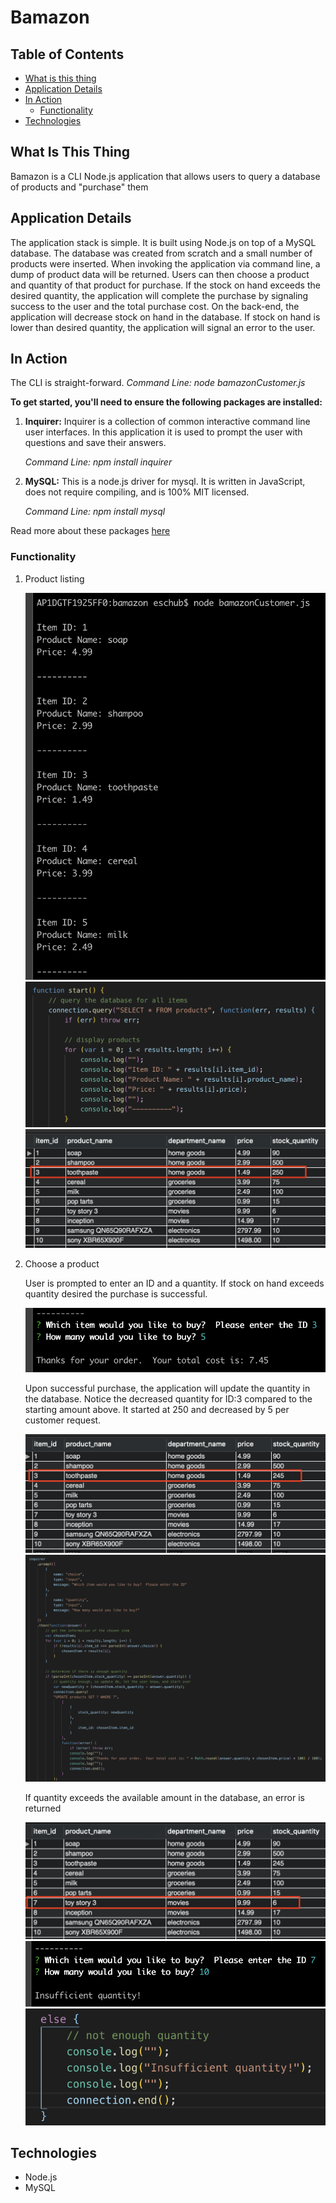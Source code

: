 # Bamazon


## Table of Contents

- [What is this thing](https://github.com/bernardericschubert/bamazon#what-is-this-thing)
- [Application Details](https://github.com/bernardericschubert/bamazon#application-details)
- [In Action](https://github.com/bernardericschubert/bamazon#in-action)
    - [Functionality](https://github.com/bernardericschubert/bamazon#functionality)
- [Technologies](https://github.com/bernardericschubert/bamazon#technologies)


## What Is This Thing

Bamazon is a CLI Node.js application that allows users to query a database of products and "purchase" them


## Application Details

The application stack is simple.  It is built using Node.js on top of a MySQL database.  The database was created from scratch and a small number of products were inserted.  When invoking the application via command line, a dump of product data will be returned.  Users can then choose a product and quantity of that product for purchase.  If the stock on hand exceeds the desired quantity, the application will complete the purchase by signaling success to the user and the total purchase cost.  On the back-end, the application will decrease stock on hand in the database.  If stock on hand is lower than desired quantity, the application will signal an error to the user.


## In Action

The CLI is straight-forward.  *Command Line: node bamazonCustomer.js*

**To get started, you'll need to ensure the following packages are installed:**
1. **Inquirer:** Inquirer is a collection of common interactive command line user interfaces.  In this application it is used to prompt the user with questions and save their answers.

     *Command Line: npm install inquirer*

2. **MySQL:** This is a node.js driver for mysql. It is written in JavaScript, does not require compiling, and is 100% MIT licensed.

     *Command Line: npm install mysql*

Read more about these packages [here](https://www.npmjs.com/)

### Functionality

1. Product listing

    <img src="images/product_results.png">

    <img src="images/code_select.png">

    <img src="images/database_start.png">

2. Choose a product

    User is prompted to enter an ID and a quantity.  If stock on hand exceeds quantity desired the purchase is successful.

    <img src="images/successful_purchase.png">

    Upon successful purchase, the application will update the quantity in the database.  Notice the decreased quantity for ID:3 compared to the starting amount above.  It started at 250 and decreased by 5 per customer request.

    <img src="images/database_end.png">
    
    <img src="images/code_update.png">

    If quantity exceeds the available amount in the database, an error is returned

    <img src="images/database_insufficient.png">

    <img src="images/insufficient_quantity.png">

    <img src="images/code_insufficient.png">


## Technologies

- Node.js
- MySQL




